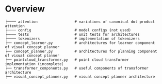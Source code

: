 # Overview

    ├──── attention                 # variations of canonical dot product attention
    ├──── config                    # model configs (not used)
    ├──── tests                     # unit tests for architectures
    ├──── tokenizers                # implementation of tokenizers
    ├── concept_learner.py          # architectures for learner component of visual concept planner
    ├── concept_planner.py          # architectures for planning component of visual concept planner
    ├── pointcloud_transformer.py   # point cloud transformer implementation (incomplete)
    ├── transformer_components.py   # useful components of transformer architecture
    ├── visual_concept_planner.py   # visual concept planner architecture

